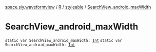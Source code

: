 [space.siy.waveformview](../../index.md) / [R](../index.md) / [styleable](index.md) / [SearchView_android_maxWidth](./-search-view_android_max-width.md)

# SearchView_android_maxWidth

`static var SearchView_android_maxWidth: `[`Int`](https://kotlinlang.org/api/latest/jvm/stdlib/kotlin/-int/index.html)
`static var SearchView_android_maxWidth: `[`Int`](https://kotlinlang.org/api/latest/jvm/stdlib/kotlin/-int/index.html)